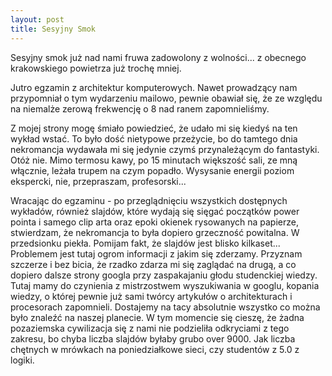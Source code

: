 ```yaml
---
layout: post
title: Sesyjny Smok
---
```


Sesyjny smok już nad nami fruwa zadowolony z wolności... z  obecnego krakowskiego powietrza już trochę mniej.

Jutro egzamin z architektur komputerowych. Nawet prowadzący nam przypomniał o tym wydarzeniu mailowo, pewnie obawiał się, że ze względu na niemalże zerową frekwencję o 8 nad ranem zapomnieliśmy. 

Z mojej strony mogę śmiało powiedzieć, że udało mi się kiedyś na ten wykład wstać. To było dość nietypowe przeżycie, bo do tamtego dnia nekromancja wydawała mi się jedynie czymś przynależącym do fantastyki. Otóż nie. Mimo termosu kawy, po 15 minutach większość sali, ze mną włącznie, leżała trupem na czym popadło. Wysysanie energii poziom ekspercki, nie, przepraszam, profesorski...

Wracając do egzaminu - po przeglądnięciu wszystkich dostępnych wykładów, również slajdów, które wydają się sięgać początków power pointa i samego clip arta oraz epoki okienek rysowanych na papierze, stwierdzam, że nekromancja to była dopiero grzeczność powitalna. W przedsionku piekła. Pomijam fakt, że slajdów jest blisko kilkaset... Problemem jest tutaj ogrom informacji z jakim się zderzamy. Przyznam szczerze i bez bicia, że rzadko zdarza mi się zaglądać na drugą, a co dopiero dalsze strony googla przy zaspakajaniu głodu studenckiej wiedzy. Tutaj mamy do czynienia z mistrzostwem wyszukiwania w googlu, kopania wiedzy, o której pewnie już sami twórcy artykułów o architekturach i procesorach zapomnieli. Dostajemy na tacy absolutnie wszystko co można było znaleźć na naszej planecie. W tym momencie się cieszę, że żadna pozaziemska cywilizacja się z nami nie podzieliła odkryciami z tego zakresu, bo chyba liczba slajdów byłaby grubo over 9000. Jak liczba chętnych w mrówkach na poniedziałkowe sieci, czy studentów z 5.0 z logiki.
